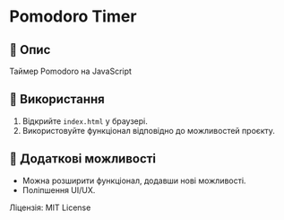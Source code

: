 # Pomodoro Timer

## 📌 Опис
Таймер Pomodoro на JavaScript

## 🚀 Використання
1. Відкрийте `index.html` у браузері.
2. Використовуйте функціонал відповідно до можливостей проєкту.

## 🔧 Додаткові можливості
- Можна розширити функціонал, додавши нові можливості.
- Поліпшення UI/UX.

Ліцензія: MIT License
